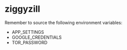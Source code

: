 # ziggyzill

Remember to source the following environment variables:
* APP_SETTINGS
* GOOGLE_CREDENTIALS
* TOR_PASSWORD